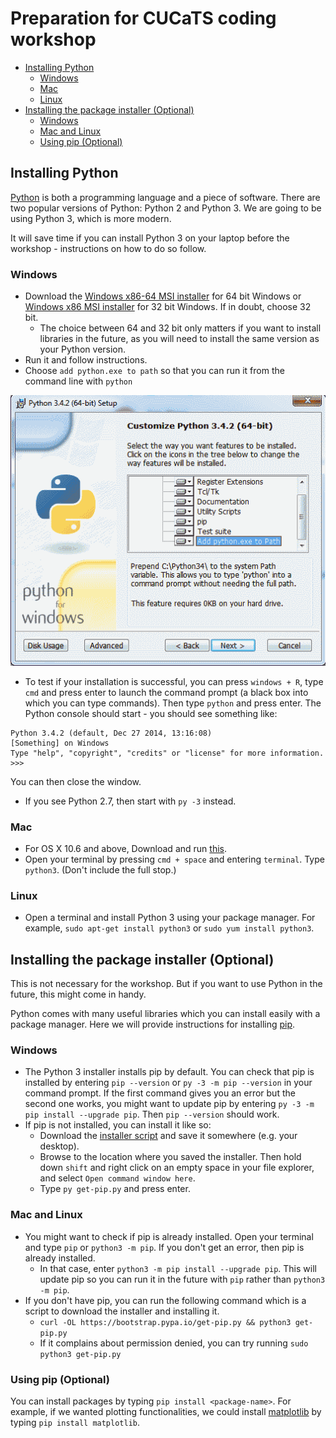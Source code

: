 # Preparation for CUCaTS coding workshop

<!-- MarkdownTOC autolink=true depth=6 bracket=round -->

- [Installing Python](#installing-python)
    - [Windows](#windows)
    - [Mac](#mac)
    - [Linux](#linux)
- [Installing the package installer (Optional)](#installing-the-package-installer-optional)
    - [Windows](#windows-1)
    - [Mac and Linux](#mac-and-linux)
    - [Using pip (Optional)](#using-pip-optional)

<!-- /MarkdownTOC -->


## Installing Python

[Python](https://www.python.org) is both a programming language and a piece of software. There are two popular versions of Python: Python 2 and Python 3. We are going to be using Python 3, which is more modern.

It will save time if you can install Python 3 on your laptop before the workshop - instructions on how to do so follow.

### Windows

* Download the [Windows x86-64 MSI installer](https://www.python.org/ftp/python/3.4.2/python-3.4.2.amd64.msi) for 64 bit Windows or [Windows x86 MSI installer](https://www.python.org/ftp/python/3.4.2/python-3.4.2.amd64.msi) for 32 bit Windows. If in doubt, choose 32 bit.
    * The choice between 64 and 32 bit only matters if you want to install libraries in the future, as you will need to install the same version as your Python version.
* Run it and follow instructions.
* Choose `add python.exe to path` so that you can run it from the command line with `python`

![Remember to add python.exe to path for easier access](img/window_installer.png)

* To test if your installation is successful, you can press `windows + R`, type `cmd` and press enter to launch the command prompt (a black box into which you can type commands). Then type `python` and press enter. The Python console should start - you should see something like:
```
Python 3.4.2 (default, Dec 27 2014, 13:16:08) 
[Something] on Windows
Type "help", "copyright", "credits" or "license" for more information.
>>>
```
You can then close the window.

* If you see Python 2.7, then start with `py -3` instead.

### Mac

* For OS X 10.6 and above, Download and run [this](https://www.python.org/ftp/python/3.4.2/python-3.4.2-macosx10.6.pkg).
* Open your terminal by pressing `cmd + space` and entering `terminal`. Type `python3`. (Don't include the full stop.)

### Linux

* Open a terminal and install Python 3 using your package manager. For example, `sudo apt-get install python3` or `sudo yum install python3`.

## Installing the package installer (Optional)

This is not necessary for the workshop. But if you want to use Python in the future, this might come in handy.

Python comes with many useful libraries which you can install easily with a package manager. Here we will provide instructions for installing [pip](https://pip.pypa.io/en/latest/installing.html). 

### Windows
* The Python 3 installer installs pip by default. You can check that pip is installed by entering `pip --version` or `py -3 -m pip --version` in your command prompt. If the first command gives you an error but the second one works, you might want to update pip by entering `py -3 -m pip install --upgrade pip`. Then `pip --version` should work.
* If pip is not installed, you can install it like so:
    * Download the [installer script](https://bootstrap.pypa.io/get-pip.py) and save it somewhere (e.g. your desktop). 
    * Browse to the location where you saved the installer. Then hold down `shift` and right click on an empty space in your file explorer, and select `Open command window here`.
    * Type `py get-pip.py` and press enter.

### Mac and Linux
* You might want to check if pip is already installed. Open your terminal and type `pip` or `python3 -m pip`. If you don't get an error, then pip is already installed. 
    * In that case, enter `python3 -m pip install --upgrade pip`. This will update pip so you can run it in the future with `pip` rather than `python3 -m pip`.
* If you don't have pip, you can run the following command which is a script to download the installer and installing it.
    - `curl -OL https://bootstrap.pypa.io/get-pip.py && python3 get-pip.py`
    - If it complains about permission denied, you can try running `sudo python3 get-pip.py`

### Using pip (Optional)

You can install packages by typing `pip install <package-name>`. For example, if we wanted plotting functionalities, we could install [matplotlib](http://matplotlib.org/) by typing `pip install matplotlib`.
